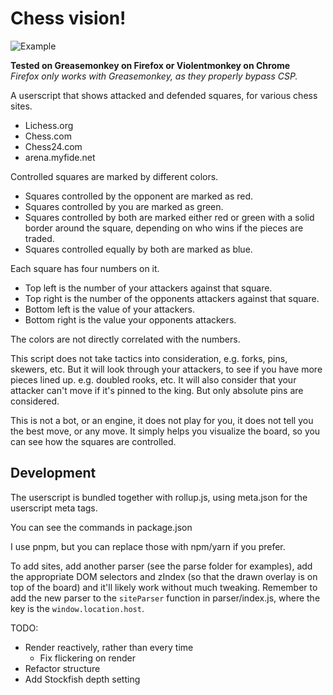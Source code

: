 # Chess vision!

![Example](https://i.imgur.com/gFe4zaP.jpeg)

**Tested on Greasemonkey on Firefox or Violentmonkey on Chrome**  
*Firefox only works with Greasemonkey, as they properly bypass CSP.*

A userscript that shows attacked and defended squares, for various chess sites.

- Lichess.org
- Chess.com
- Chess24.com
- arena.myfide.net

Controlled squares are marked by different colors.

- Squares controlled by the opponent are marked as red.
- Squares controlled by you are marked as green.
- Squares controlled by both are marked either red or green with a solid border around the square, depending on who wins if the pieces are traded.
- Squares controlled equally by both are marked as blue.

Each square has four numbers on it.

- Top left is the number of your attackers against that square.
- Top right is the number of the opponents attackers against that square.
- Bottom left is the value of your attackers.
- Bottom right is the value your opponents attackers.

The colors are not directly correlated with the numbers.

This script does not take tactics into consideration, e.g. forks, pins, skewers, etc. But it will look through your attackers, to see if you have more pieces lined up. e.g. doubled rooks, etc. It will also consider that your attacker can't move if it's pinned to the king. But only absolute pins are considered.

This is not a bot, or an engine, it does not play for you, it does not tell you the best move, or any move. It simply helps you visualize the board, so you can see how the squares are controlled.

## Development
The userscript is bundled together with rollup.js, using meta.json for the userscript meta tags.

You can see the commands in package.json

I use pnpm, but you can replace those with npm/yarn if you prefer.

To add sites, add another parser (see the parse folder for examples),
add the appropriate DOM selectors and zIndex (so that the drawn overlay is on top of the board) and it'll likely work without much tweaking. Remember to add the new parser to the `siteParser` function in parser/index.js, where the key is the `window.location.host`.

TODO:
- Render reactively, rather than every time
  - Fix flickering on render
- Refactor structure
- Add Stockfish depth setting